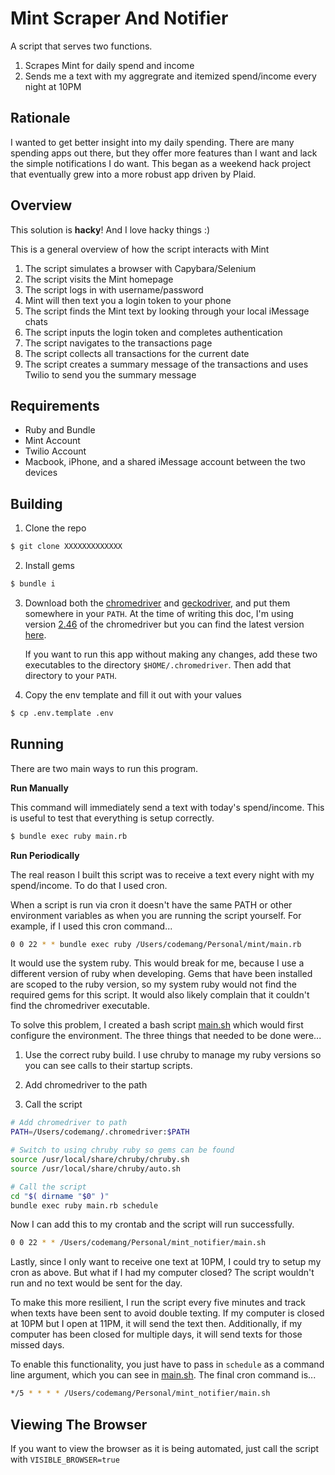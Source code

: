 Mint Scraper And Notifier
=========================

A script that serves two functions.

1. Scrapes Mint for daily spend and income
1. Sends me a text with my aggregrate and itemized spend/income every night at 10PM

## Rationale

I wanted to get better insight into my daily spending. There are many spending
apps out there, but they  offer more features than I want and lack the simple
notifications I do want. This began as a weekend hack project that eventually
grew into a more robust app driven by Plaid.

## Overview

This solution is **hacky**! And I love hacky things :)

This is a general overview of how the script interacts with Mint

1. The script simulates a browser with Capybara/Selenium
1. The script visits the Mint homepage
1. The script logs in with username/password
1. Mint will then text you a login token to your phone
1. The script finds the Mint text by looking through your local iMessage chats
1. The script inputs the login token and completes authentication
1. The script navigates to the transactions page
1. The script collects all transactions for the current date
1. The script creates a summary message of the transactions and uses Twilio to
   send you the summary message

## Requirements

* Ruby and Bundle
* Mint Account
* Twilio Account
* Macbook, iPhone, and a shared iMessage account between the two devices


## Building

1. Clone the repo

```bash
$ git clone XXXXXXXXXXXXX
```

2. Install gems

```bash
$ bundle i
```

3. Download both the [chromedriver](http://chromedriver.storage.googleapis.com/index.html)
   and [geckodriver](https://github.com/mozilla/geckodriver/releases),
   and put them somewhere in your `PATH`. At the time of writing this doc, I'm
   using version
   [2.46](https://chromedriver.storage.googleapis.com/index.html?path=2.46/) of
   the chromedriver but you can find the latest version
   [here](https://chromedriver.storage.googleapis.com/LATEST_RELEASE).

   If you want to run this app without making any changes, add these two
   executables to the directory `$HOME/.chromedriver`. Then add that directory
   to your `PATH`.

4. Copy the env template and fill it out with your values

```bash
$ cp .env.template .env
```

## Running

There are two main ways to run this program.

**Run Manually**

This command will immediately send a text with today's spend/income. This is useful to test that everything is setup correctly.

```bash
$ bundle exec ruby main.rb
```

**Run Periodically**

The real reason I built this script was to receive a text every night with my
spend/income. To do that I used cron.

When a script is run via cron it doesn't have the same PATH or other
environment variables as when you are running the script yourself. For
example, if I used this cron command...

```bash
0 0 22 * * bundle exec ruby /Users/codemang/Personal/mint/main.rb
```

It would use the system ruby. This would break for me, because I use a different
version of ruby when developing. Gems that have been installed are scoped to the
ruby version, so my system ruby would not find the required gems for this
script. It would also likely complain that it couldn't find the chromedriver
executable.

To solve this problem, I created a bash script [main.sh](https://github.com/codemang/mint_scraper/blob/master/main.sh) which would first configure the
environment. The three things that needed to be done were...
  1. Use the correct ruby build. I use chruby to manage my ruby versions so you
     can see calls to their startup scripts.

  1. Add chromedriver to the path

  1. Call the script

```bash
# Add chromedriver to path
PATH=/Users/codemang/.chromedriver:$PATH

# Switch to using chruby ruby so gems can be found
source /usr/local/share/chruby/chruby.sh
source /usr/local/share/chruby/auto.sh

# Call the script
cd "$( dirname "$0" )"
bundle exec ruby main.rb schedule
```

Now I can add this to my crontab and the script will run successfully.

```bash
0 0 22 * * /Users/codemang/Personal/mint_notifier/main.sh
```

Lastly, since I only want to receive one text at 10PM, I could try to setup my
cron as above. But what if I had my computer closed? The script wouldn't run and
no text would be sent for the day.

To make this more resilient, I run the script every five minutes and track when
texts have been sent to avoid double texting.  If my computer is closed at 10PM
but I open at 11PM, it will send the text then.  Additionally, if my computer
has been closed for multiple days, it will send texts for those missed days.

To enable this functionality, you just have to pass in `schedule` as a command
line argument, which you can see in
[main.sh](https://github.com/codemang/mint_scraper/blob/master/main.sh). The
final cron command is...

```bash
*/5 * * * * /Users/codemang/Personal/mint_notifier/main.sh
```

## Viewing The Browser

If you want to view the browser as it is being automated, just call the script
with `VISIBLE_BROWSER=true`
